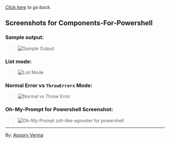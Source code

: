 _[Click here](../README.md) to go back._

## Screenshots for **Components-For-Powershell**
### Sample output:
> ![Sample Output](https://cloud.githubusercontent.com/assets/5303018/19421235/faea34dc-93c9-11e6-9520-8c613052f603.png)

### List mode:
> ![List Mode](https://cloud.githubusercontent.com/assets/5303018/19421265/c13af176-93ca-11e6-81bb-a19c20c27ecf.png)

### Normal Error vs `ThrowErrors` Mode:
> ![Normal vs Throw Error](https://cloud.githubusercontent.com/assets/5303018/19421280/1d8081ee-93cb-11e6-9ea4-d5751ff6055a.png)

### Oh-My-Prompt for Powershell Screenshot:
> ![Oh-My-Prompt zsh-like-agnoster for powershell](https://user-images.githubusercontent.com/5303018/69589325-9956ad80-0fa0-11ea-997d-55f60ec376a7.png)

---
By: [Apoorv Verma](https://github.com/avdaredevil)
